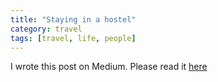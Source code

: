 ```yaml
---
title: "Staying in a hostel"
category: travel 
tags: [travel, life, people]
---
```

I wrote this post on Medium. Please read it [here](https://medium.com/@_prdp/staying-in-a-hostel-734b68193626) 
